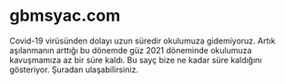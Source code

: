 # gbmsyac.com
  Covid-19 virüsünden dolayı uzun süredir okulumuza gidemiyoruz. Artık aşılanmanın arttığı bu dönemde güz 2021 döneminde okulumuza kavuşmamıza az bir süre kaldı. Bu sayç bize ne kadar süre kaldığını gösteriyor. Şuradan ulaşabilirsiniz.
